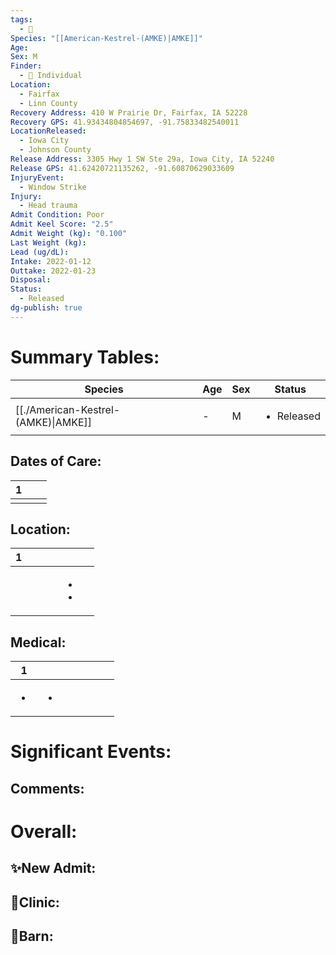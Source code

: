 ```yaml
---
tags:
  - 🦅
Species: "[[American-Kestrel-(AMKE)|AMKE]]"
Age: 
Sex: M
Finder:
  - 🧑 Individual
Location:
  - Fairfax
  - Linn County
Recovery Address: 410 W Prairie Dr, Fairfax, IA 52228
Recovery GPS: 41.93434804854697, -91.75833482540011
LocationReleased:
  - Iowa City
  - Johnson County
Release Address: 3305 Hwy 1 SW Ste 29a, Iowa City, IA 52240
Release GPS: 41.62420721135262, -91.60870629033609
InjuryEvent:
  - Window Strike
Injury:
  - Head trauma
Admit Condition: Poor
Admit Keel Score: "2.5"
Admit Weight (kg): "0.100"
Last Weight (kg): 
Lead (ug/dL): 
Intake: 2022-01-12
Outtake: 2022-01-23
Disposal: 
Status:
  - Released
dg-publish: true
---
```


# Summary Tables:

| Species                                                 | Age | Sex | Status                     |
| ------------------------------------------------------- | --- | --- | -------------------------- |
| [[./American-Kestrel-(AMKE)\|AMKE]] | \-  | M   | <ul><li>Released</li></ul> |


## Dates of Care:

<div><table class="dataview table-view-table"><thead class="table-view-thead"><tr class="table-view-tr-header"><th class="table-view-th"><span></span><span class="dataview small-text">1</span></th><th class="table-view-th"><span></span></th><th class="table-view-th"><span></span></th></tr></thead><tbody class="table-view-tbody"><tr><td><span></span></td><td><span></span></td><td><span></span></td></tr></tbody></table></div>

## Location:
<div><table class="dataview table-view-table"><thead class="table-view-thead"><tr class="table-view-tr-header"><th class="table-view-th"><span></span><span class="dataview small-text">1</span></th><th class="table-view-th"><span></span></th><th class="table-view-th"><span></span></th><th class="table-view-th"><span></span></th><th class="table-view-th"><span></span></th><th class="table-view-th"><span></span></th></tr></thead><tbody class="table-view-tbody"><tr><td><span></span></td><td><span></span></td><td><span></span></td><td><span></span></td><td><ul class="dataview dataview-ul dataview-result-list-ul"><li class="dataview-result-list-li"><span></span></li><li class="dataview-result-list-li"><span></span></li></ul></td><td><span></span></td></tr></tbody></table></div>

## Medical:

<div><table class="dataview table-view-table"><thead class="table-view-thead"><tr class="table-view-tr-header"><th class="table-view-th"><span></span><span class="dataview small-text">1</span></th><th class="table-view-th"><span></span></th><th class="table-view-th"><span></span></th><th class="table-view-th"><span></span></th><th class="table-view-th"><span></span></th><th class="table-view-th"><span></span></th><th class="table-view-th"><span></span></th></tr></thead><tbody class="table-view-tbody"><tr><td><ul class="dataview dataview-ul dataview-result-list-ul"><li class="dataview-result-list-li"><span></span></li></ul></td><td><ul class="dataview dataview-ul dataview-result-list-ul"><li class="dataview-result-list-li"><span></span></li></ul></td><td><span></span></td><td><span></span></td><td><span></span></td><td><span></span></td><td><span></span></td></tr></tbody></table></div>

# Significant Events:


## Comments:


# Overall:

## ✨New Admit:



## 🏥Clinic:



## 🏡Barn:



